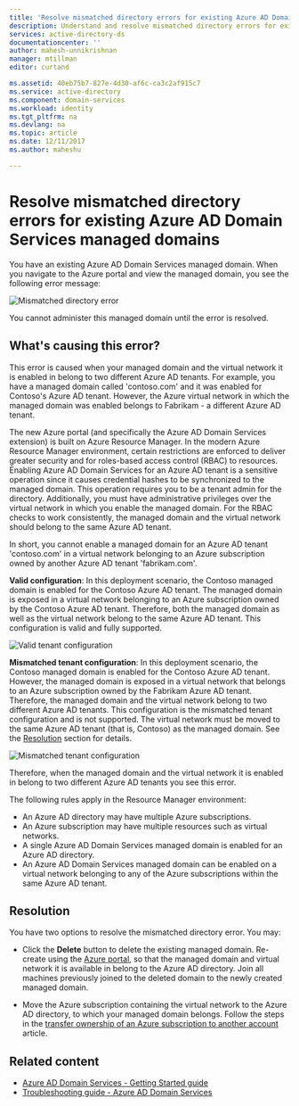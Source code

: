```yaml
---
title: 'Resolve mismatched directory errors for existing Azure AD Domain Services managed domains | Microsoft Docs'
description: Understand and resolve mismatched directory errors for existing Azure AD Domain Services managed domains
services: active-directory-ds
documentationcenter: ''
author: mahesh-unnikrishnan
manager: mtillman
editor: curtand

ms.assetid: 40eb75b7-827e-4d30-af6c-ca3c2af915c7
ms.service: active-directory
ms.component: domain-services
ms.workload: identity
ms.tgt_pltfrm: na
ms.devlang: na
ms.topic: article 
ms.date: 12/11/2017
ms.author: maheshu

---
```

# Resolve mismatched directory errors for existing Azure AD Domain Services managed domains
You have an existing Azure AD Domain Services managed domain. When you navigate to the Azure portal and view the managed domain, you see the following error message:

![Mismatched directory error](.\media\getting-started\mismatched-tenant-error.png)

You cannot administer this managed domain until the error is resolved.


## What's causing this error?
This error is caused when your managed domain and the virtual network it is enabled in belong to two different Azure AD tenants. For example, you have a managed domain called 'contoso.com' and it was enabled for Contoso's Azure AD tenant. However, the Azure virtual network in which the managed domain was enabled belongs to Fabrikam - a different Azure AD tenant.

The new Azure portal (and specifically the Azure AD Domain Services extension) is built on Azure Resource Manager. In the modern Azure Resource Manager environment, certain restrictions are enforced to deliver greater security and for roles-based access control (RBAC) to resources. Enabling Azure AD Domain Services for an Azure AD tenant is a sensitive operation since it causes credential hashes to be synchronized to the managed domain. This operation requires you to be a tenant admin for the directory. Additionally, you must have administrative privileges over the virtual network in which you enable the managed domain. For the RBAC checks to work consistently, the managed domain and the virtual network should belong to the same Azure AD tenant.

In short, you cannot enable a managed domain for an Azure AD tenant 'contoso.com' in a virtual network belonging to an Azure subscription owned by another Azure AD tenant 'fabrikam.com'. 

**Valid configuration**: In this deployment scenario, the Contoso managed domain is enabled for the Contoso Azure AD tenant. The managed domain is exposed in a virtual network belonging to an Azure subscription owned by the Contoso Azure AD tenant. Therefore, both the managed domain as well as the virtual network belong to the same Azure AD tenant. This configuration is valid and fully supported.

![Valid tenant configuration](./media/getting-started/valid-tenant-config.png)

**Mismatched tenant configuration**: In this deployment scenario, the Contoso managed domain is enabled for the Contoso Azure AD tenant. However, the managed domain is exposed in a virtual network that belongs to an Azure subscription owned by the Fabrikam Azure AD tenant. Therefore, the managed domain and the virtual network belong to two different Azure AD tenants. This configuration is the mismatched tenant configuration and is not supported. The virtual network must be moved to the same Azure AD tenant (that is, Contoso) as the managed domain. See the [Resolution](#resolution) section for details.

![Mismatched tenant configuration](./media/getting-started/mismatched-tenant-config.png)

Therefore, when the managed domain and the virtual network it is enabled in belong to two different Azure AD tenants you see this error.

The following rules apply in the Resource Manager environment:
- An Azure AD directory may have multiple Azure subscriptions.
- An Azure subscription may have multiple resources such as virtual networks.
- A single Azure AD Domain Services managed domain is enabled for an Azure AD directory.
- An Azure AD Domain Services managed domain can be enabled on a virtual network belonging to any of the Azure subscriptions within the same Azure AD tenant.


## Resolution
You have two options to resolve the mismatched directory error. You may:

- Click the **Delete** button to delete the existing managed domain. Re-create using the [Azure portal](https://portal.azure.com), so that the managed domain and virtual network it is available in belong to the Azure AD directory. Join all machines previously joined to the deleted domain to the newly created managed domain.

- Move the Azure subscription containing the virtual network to the Azure AD directory, to which your managed domain belongs. Follow the steps in the [transfer ownership of an Azure subscription to another account](../billing/billing-subscription-transfer.md) article.


## Related content
* [Azure AD Domain Services - Getting Started guide](active-directory-ds-getting-started.md)
* [Troubleshooting guide - Azure AD Domain Services](active-directory-ds-troubleshooting.md)
